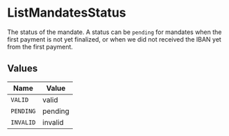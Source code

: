 # ListMandatesStatus

The status of the mandate. A status can be `pending` for mandates when the first payment is not yet finalized, or
when we did not received the IBAN yet from the first payment.


## Values

| Name      | Value     |
| --------- | --------- |
| `VALID`   | valid     |
| `PENDING` | pending   |
| `INVALID` | invalid   |